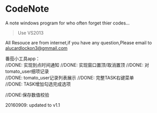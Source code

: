 # CodeNote
A note windows program for who often forget thier codes...
> Use VS2013

All Resouce are from internet,if you have any question,Please email to alucardlockon3@gmmail.com  

番茄小工具app：  
//DONE: 实现到点时间通知 
//DONE: 实现窗口置顶/取消置顶
//DONE: 对tomato_user细项记录   
//DONE: tomato_user记录列表展示 
//DONE: 完整TASK右键菜单  
//DONE: TASK增加勾选完成选项  

//DONE:保存数值校验  

20160909: updated to v1.1
